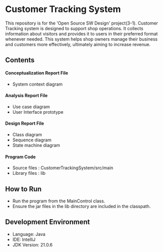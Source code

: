 # Customer Tracking System
This repository is for the 'Open Source SW Design' project(3-1).
Customer Tracking system is designed to support shop operations. It collects information about visitors and provides it to users in their preferred format whenever needed. This system helps shop owners manage their business and customers more effectively, ultimately aiming to increase revenue.


## Contents
#### Conceptualization Report File
- System context diagram
#### Analysis Report File
- Use case diagram
- User Interface prototype
#### Design Report File
- Class diagram
- Sequence diagram
- State machine diagram
#### Program Code
- Source files : CustomerTrackingSystem/src/main
- Library files : lib


## How to Run
- Run the program from the MainControl class.
- Ensure the jar files in the lib directory are included in the classpath.


## Development Environment
- Language: Java
- IDE: IntelliJ
- JDK Version: 21.0.6
